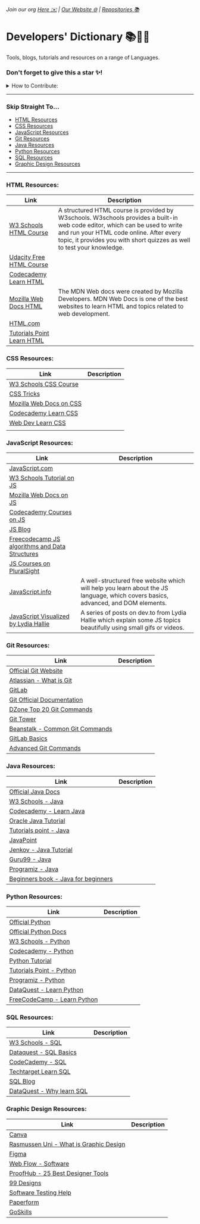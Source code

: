 ###### Join our org [Here ✉️](https://github.com/App-Choreography/Get-An-Invite/issues/new?assignees=CodingSpecies&labels=Organisation+Invite%21+%F0%9F%93%A8&template=please-can-i-join-this-organisation------.md&title=Please+Can+I+Join+This+Organisation%3F+%F0%9F%A5%BA%F0%9F%99%8F") | [Our Website 🌐](https://app-choreography.github.io/) | [Repositories 📚](https://github.com/orgs/App-Choreography/repositories)

# Developers' Dictionary 📚🔎🌐
Tools, blogs, tutorials and resources on a range of Languages.

### Don't forget to give this a star ✨!

<details close>
<summary>How to Contribute:</summary>
<br>
Each time you contribute and add a resource to our lists, we will add your name here : <a href="https://github.com/App-Choreography/Dev-Dictionary/issues/1">Contributor Tally </a>, where you we can who has added the most resources.

Simply star this repo ✨, fork it to your user area, and add a resource in the correct section, in the correct format ✅.

Then open a pull request and wait for an App-Choreographer to merge and add you to the tally!
</details>

---

### Skip Straight To...
 - [HTML Resources](#html-resources)
 - [CSS Resources](#css-resources)
 - [JavaScript Resources](#javascript-resources)
 - [Git Resources](#git-resources)
 - [Java Resources](#java-resources)
 - [Python Resources](#python-resources)
 - [SQL Resources](#sql-resources)
 - [Graphic Design Resources](#graphic-design-resources)
  

---

### HTML Resources:

| Link                                                                                                                                                                                                                                                                                | Description |
| ----------------------------------------------------------------------------------------------------------------------------------------------------------------------------------------------------------------------------------------------------------------------------------- | ----------- |
| [W3 Schools HTML Course](https://www.w3schools.com/html/)                                                                                                                                                                                                                           |A structured HTML course is provided by W3schools. W3schools provides a built-in web code editor, which can be used to write and run your HTML code online. After every topic, it provides you with short quizzes as well to test your knowledge.|
| [Udacity Free HTML Course](https://www.udacity.com/course/intro-to-html-and-css--ud001?irclickid=Sc5UJO1iPxyNTO%3AxIyRKFQoZUkDXx6XZn0qpxQ0&irgwc=1&utm_source=affiliate&utm_medium=&aff=221109&utm_term=&utm_campaign=hawk_trdpro-gb-1480073924778635000_&utm_content=&adid=786224) |             |
| [Codecademy Learn HTML](https://www.codecademy.com/learn/learn-html)                                                                                                                                                                                                                |             |
| [Mozilla Web Docs HTML](https://developer.mozilla.org/en-US/docs/Web/HTML)                                                                                                                                                                                                          |The MDN Web docs were created by Mozilla Developers. MDN Web Docs is one of the best websites to learn HTML and topics related to web development.|
| [HTML.com](https://html.com/)                                                                                                                                                                                                                                                       |             |
| [Tutorials Point Learn HTML](https://www.tutorialspoint.com/html/index.htm)                                                                                                                                                                                                         |             |

### CSS Resources:

| Link                                                                        | Description |
| --------------------------------------------------------------------------- | ----------- |
| [W3 Schools CSS Course](https://www.w3schools.com/css/)                     |             |
| [CSS Tricks](https://css-tricks.com/)                                       |             |
| [Mozilla Web Docs on CSS](https://developer.mozilla.org/en-US/docs/Web/CSS) |             |
| [Codecademy Learn CSS](https://www.codecademy.com/learn/learn-css)          |             |
| [Web Dev Learn CSS](https://web.dev/learn/css/)                             |             |
|                                                                             |

### JavaScript Resources:

| Link                                                                                                                            | Description |
| ------------------------------------------------------------------------------------------------------------------------------- | ----------- |
| [JavaScript.com](https://www.javascript.com/)                                                                                   |             |
| [W3 Schools Tutorial on JS](https://www.w3schools.com/js/)                                                                      |             |
| [Mozilla Web Docs on JS](https://developer.mozilla.org/en-US/docs/Web/JavaScript)                                               |             |
| [Codecademy Courses on JS](https://www.codecademy.com/catalog/language/javascript)                                              |             |
| [JS Blog](https://skillcrush.com/blog/javascript/)                                                                              |             |
| [Freecodecamp JS algorithms and Data Structures](https://www.freecodecamp.org/learn/javascript-algorithms-and-data-structures/) |             |
| [JS Courses on PluralSight](https://www.pluralsight.com/paths/javascript-core-language)                                         |             |
| [JavaScript.info](https://javascript.info)                                                                                      |A well-structured free website which will help you learn about the JS language, which covers basics, advanced, and DOM elements.|
| [JavaScript Visualized by Lydia Hallie](https://dev.to/lydiahallie/javascript-visualized-event-loop-3dif)                       |A series of posts on dev.to from Lydia Hallie which explain some JS topics beautifully using small gifs or videos.|

### Git Resources:

| Link                                                                                                       | Description |
| ---------------------------------------------------------------------------------------------------------- | ----------- |
| [Official Git Website](https://git-scm.com/)                                                               |             |
| [Atlassian - What is Git](https://www.atlassian.com/git/tutorials/what-is-git)                             |             |
| [GitLab](https://about.gitlab.com/)                                                                        |             |
| [Git Official Documentation](https://git-scm.com/docs/git)                                                 |             |
| [DZone Top 20 Git Commands](https://dzone.com/articles/top-20-git-commands-with-examples)                  |             |
| [Git Tower](https://www.git-tower.com/learn/git/commands)                                                  |             |
| [Beanstalk - Common Git Commands](http://guides.beanstalkapp.com/version-control/common-git-commands.html) |             |
| [GitLab Basics](https://docs.gitlab.com/ee/gitlab-basics/start-using-git.html)                             |             |
| [Advanced Git Commands](https://blog.webdevsimplified.com/2021-10/advanced-git-commands/)                  |             |

### Java Resources:

| Link                                                                                                        | Description |
| ----------------------------------------------------------------------------------------------------------- | ----------- |
| [Official Java Docs](https://www.java.com/en/)                                                              |             |
| [W3 Schools - Java](https://www.w3schools.com/java/java_intro.asp)                                          |             |
| [Codecademy - Learn Java](https://www.codecademy.com/learn/learn-java)                                      |             |
| [Oracle Java Tutorial](https://docs.oracle.com/javase/tutorial/)                                            |             |
| [Tutorials point - Java](https://www.tutorialspoint.com/java/index.htm)                                     |             |
| [JavaPoint](https://www.javatpoint.com/java-tutorial)                                                       |             |
| [Jenkov - Java Tutorial](https://jenkov.com/tutorials/java/index.html)                                      |             |
| [Guru99 - Java](https://www.guru99.com/java-tutorial.html)                                                  |             |
| [Programiz - Java](https://www.programiz.com/java-programming)                                              |             |
| [Beginners book - Java for beginners](https://beginnersbook.com/java-tutorial-for-beginners-with-examples/) |             |

### Python Resources:

| Link                                                                                                                                     | Description |
| ---------------------------------------------------------------------------------------------------------------------------------------- | ----------- |
| [Official Python](https://www.python.org/)                                                                                               |             |
| [Official Python Docs](https://docs.python.org/3/tutorial/)                                                                              |             |
| [W3 Schools - Python](https://www.w3schools.com/python/)                                                                                 |             |
| [Codecademy - Python](https://www.codecademy.com/catalog/language/python)                                                                |             |
| [Python Tutorial](https://www.pythontutorial.net/)                                                                                       |             |
| [Tutorials Point - Python](https://www.tutorialspoint.com/python/index.htm)                                                              |             |
| [Programiz - Python](https://www.programiz.com/python-programming)                                                                       |             |
| [DataQuest - Learn Python](https://www.dataquest.io/blog/learn-python-the-right-way/)                                                    |             |
| [FreeCodeCamp - Learn Python](https://www.freecodecamp.org/news/the-best-way-to-learn-python-python-programming-tutorial-for-beginners/) |             |

### SQL Resources:

| Link                                                                                   | Description |
| -------------------------------------------------------------------------------------- | ----------- |
| [W3 Schools - SQL](https://www.w3schools.com/sql/)                                     |             |
| [Dataquest - SQL Basics](https://www.dataquest.io/blog/sql-basics/)                    |             |
| [CodeCademy  - SQL](https://www.codecademy.com/learn/learn-sql)                        |             |
| [Techtarget Learn SQL](https://www.techtarget.com/searchdatamanagement/definition/SQL) |             |
| [SQL Blog](https://blog.hubspot.com/marketing/sql-tutorial-introduction)               |             |
| [DataQuest - Why learn SQL](https://www.dataquest.io/blog/why-learn-sql/)              |             |

### Graphic Design Resources:

| Link                                                                                                                                                                                                                                               | Description |
| -------------------------------------------------------------------------------------------------------------------------------------------------------------------------------------------------------------------------------------------------- | ----------- |
| [Canva](https://www.canva.com/)                                                                                                                                                                                                                    |             |
| [Rasmussen Uni - What is Graphic Design](https://www.rasmussen.edu/degrees/design/blog/what-is-graphic-design/)                                                                                                                                    |             |
| [Figma](https://www.figma.com/design/?utm_source=google&utm_medium=cpc&utm_campaign=18469813137&utm_term=design%20tool&utm_content=625154624562&gclid=CjwKCAjw2OiaBhBSEiwAh2ZSP7Fz8pPhXPFdzjWFH0m7vY8D7Fwq8sVMyNmnWygx8jwwjhAK96P8yBoCF9MQAvD_BwE) |             |
| [Web Flow - Software](https://webflow.com/blog/graphic-design-software)                                                                                                                                                                            |             |
| [ProofHub - 25 Best Designer Tools ](https://www.proofhub.com/articles/designer-tools)                                                                                                                                                             |             |
| [99 Designs](https://99designs.co.uk/blog/design-resources/best-tools-for-graphic-designers/)                                                                                                                                                      |             |
| [Software Testing Help](https://www.softwaretestinghelp.com/graphic-design-software-tools/)                                                                                                                                                        |             |
| [Paperform](https://paperform.co/blog/graphic-design-tools/)                                                                                                                                                                                       |             |
| [GoSkills](https://www.goskills.com/Design/Resources/Graphic-design-tools)                                                                                                                                                                         |             |
